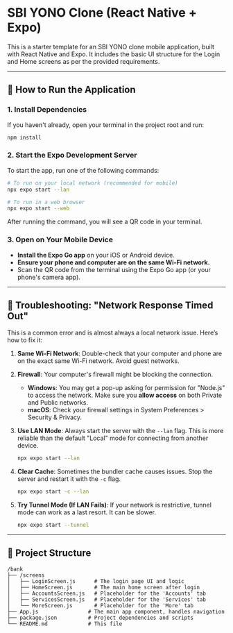 # SBI YONO Clone (React Native + Expo)

This is a starter template for an SBI YONO clone mobile application, built with React Native and Expo. It includes the basic UI structure for the Login and Home screens as per the provided requirements.

---

## 🚀 How to Run the Application

### 1. Install Dependencies

If you haven't already, open your terminal in the project root and run:

```bash
npm install
```

### 2. Start the Expo Development Server

To start the app, run one of the following commands:

```bash
# To run on your local network (recommended for mobile)
npx expo start --lan

# To run in a web browser
npx expo start --web
```

After running the command, you will see a QR code in your terminal.

### 3. Open on Your Mobile Device

- **Install the Expo Go app** on your iOS or Android device.
- **Ensure your phone and computer are on the same Wi-Fi network.**
- Scan the QR code from the terminal using the Expo Go app (or your phone's camera app).

---

## 🔧 Troubleshooting: "Network Response Timed Out"

This is a common error and is almost always a local network issue. Here’s how to fix it:

1.  **Same Wi-Fi Network**: Double-check that your computer and phone are on the exact same Wi-Fi network. Avoid guest networks.

2.  **Firewall**: Your computer's firewall might be blocking the connection. 
    -   **Windows**: You may get a pop-up asking for permission for "Node.js" to access the network. Make sure you **allow access** on both Private and Public networks.
    -   **macOS**: Check your firewall settings in System Preferences > Security & Privacy.

3.  **Use LAN Mode**: Always start the server with the `--lan` flag. This is more reliable than the default "Local" mode for connecting from another device.
    ```bash
    npx expo start --lan
    ```

4.  **Clear Cache**: Sometimes the bundler cache causes issues. Stop the server and restart it with the `-c` flag.
    ```bash
    npx expo start -c --lan
    ```

5.  **Try Tunnel Mode (If LAN Fails)**: If your network is restrictive, tunnel mode can work as a last resort. It can be slower.
    ```bash
    npx expo start --tunnel
    ```

---

## 📂 Project Structure

```
/bank
├── /screens
│   ├── LoginScreen.js      # The login page UI and logic
│   ├── HomeScreen.js       # The main home screen after login
│   ├── AccountsScreen.js   # Placeholder for the 'Accounts' tab
│   ├── ServicesScreen.js   # Placeholder for the 'Services' tab
│   └── MoreScreen.js       # Placeholder for the 'More' tab
├── App.js                # The main app component, handles navigation
├── package.json          # Project dependencies and scripts
└── README.md             # This file
```
